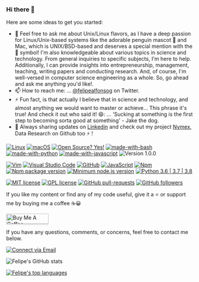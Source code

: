 ### Hi there 👋

<!--
**felipealfonsog/felipealfonsog** is a ✨ _special_ ✨ repository because its `README.md` (this file) appears on your GitHub profile.
-->
Here are some ideas to get you started:

- 💬 Feel free to ask me about Unix/Linux flavors, as I have a deep passion for Linux/Unix-based systems like the adorable penguin mascot 🐧 and Mac, which is UNIX/BSD-based and deserves a special mention with the  symbol! I'm also knowledgeable about various topics in science and technology. From general inquiries to specific subjects, I'm here to help. Additionally, I can provide insights into entrepreneurship, management, teaching, writing papers and conducting research. And, of course, I'm well-versed in computer science engineering as a whole. So, go ahead and ask me anything you'd like!.
- 📫 How to reach me: ... <a href="https://twitter.com/felipealfonsog" target="_blank">@felipealfonsog</a> on Twitter.
- ⚡ Fun fact, is that actually I believe that in science and technology, and almost anything we would want to master or achieve... This phrase it's true! And check it out who said it! 😄: ... 'Sucking at something is the first step to becoming sorta good at something' - Jake the dog.
- 💼 Always sharing updates on <a href="https://linkedin.com/in/felipealfonsog" target="_blank">Linkedin</a> and check out my project <a href="https://github.com/NymexData" target="_blank">Nymex</a>, Data Research on Github too ⚡ !
<!-- - 😄 Pronouns: ... -->

[![Linux](https://svgshare.com/i/Zhy.svg)](https://svgshare.com/i/Zhy.svg)
[![macOS](https://svgshare.com/i/ZjP.svg)](https://svgshare.com/i/ZjP.svg)
[![Open Source? Yes!](https://badgen.net/badge/Open%20Source%20%3F/Yes%21/blue?icon=github)](https://github.com/Naereen/badges/)
[![made-with-bash](https://img.shields.io/badge/Made%20with-Bash-1f425f.svg)](https://www.gnu.org/software/bash/)
[![made-with-python](https://img.shields.io/badge/Made%20with-Python-1f425f.svg)](https://www.python.org/)
[![made-with-javascript](https://img.shields.io/badge/Made%20with-JavaScript-1f425f.svg)](https://www.javascript.com)
![Version 1.0.0](https://img.shields.io/badge/version-v1.0.0-blue)

[![Vim](https://img.shields.io/badge/--019733?logo=vim)](https://www.vim.org/)
[![Visual Studio Code](https://img.shields.io/badge/--007ACC?logo=visual%20studio%20code&logoColor=ffffff)](https://code.visualstudio.com/)
[![GitHub](https://img.shields.io/badge/--181717?logo=github&logoColor=ffffff)](https://github.com/)
[![JavaScript](https://img.shields.io/badge/--F7DF1E?logo=javascript&logoColor=000)](https://www.javascript.com/)
[![Npm](https://badgen.net/badge/icon/npm?icon=npm&label)](https://https://npmjs.com/)
[![Npm package version](https://badgen.net/npm/v/express)](https://npmjs.com/package/express)
[![Minimum node.js version](https://badgen.net/npm/node/express)](https://npmjs.com/package/express)
[![Python 3.6 | 3.7 | 3.8](https://img.shields.io/badge/python-3.6%20|%20%203.7%20|%203.8-yellowgreen)](https://www.python.org/downloads/release/python-385/)

[![MIT license](https://img.shields.io/badge/License-MIT-blue.svg)](https://lbesson.mit-license.org/)
[![GPL license](https://img.shields.io/badge/License-GPL-blue.svg)](http://perso.crans.org/besson/LICENSE.html)
[![GitHub pull-requests](https://img.shields.io/github/issues-pr/Naereen/StrapDown.js.svg)](https://GitHub.com/felipealfonsog/StrapDown.js/pull/)
[![GitHub followers](https://img.shields.io/github/followers/felipealfonsog.svg?style=social&label=Follow&maxAge=2592000)](https://github.com/felipealfonsog?tab=followers)

If you like my content or find any of my code useful, give it a :star: or support me by buying me a coffee :coffee::grinning:

<a href="https://www.buymeacoffee.com/felipealfonsog" target="_blank"><img src="https://www.buymeacoffee.com/assets/img/custom_images/orange_img.png" alt="Buy Me A Coffee" style="height: 27px !important;width: 114px !important;box-shadow: 0px 3px 2px 0px rgba(190, 190, 190, 0.5) !important;-webkit-box-shadow: 0px 3px 2px 0px rgba(190, 190, 190, 0.5) !important;" ></a>

If you have any questions, comments, or concerns, feel free to contact me below.

<p align="left">
  <a href="mailto:felipe.alfonso.glz@gmail.com"> 
    <img alt="Connect via Email" src="https://img.shields.io/badge/Gmail-c14438?style=flat&logo=Gmail&logoColor=white" />
  </a>
</p>


![Felipe's GitHub stats](https://github-readme-stats.vercel.app/api?username=felipealfonsog&show_icons=true&theme=transparent)

[![Felipe's top languages](https://github-readme-stats.vercel.app/api/top-langs/?username=felipealfonsog&theme=white-black&&layout=donut&&langs_count=10)](https://github.com/felipealfonsog/)

